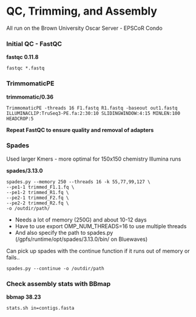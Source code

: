 # QC, Trimming, and Assembly

All run on the Brown University Oscar Server - EPSCoR Condo

### Initial QC - FastQC

**fastqc 0.11.8**
```
fastqc *.fastq
```

### TrimmomaticPE

**trimmomatic/0.36**
```
TrimmomaticPE -threads 16 F1.fastq R1.fastq -baseout out1.fastq ILLUMINACLIP:TruSeq3-PE.fa:2:30:10 SLIDINGWINDOW:4:15 MINLEN:100 HEADCROP:5 
```

**Repeat FastQC to ensure quality and removal of adapters**

### Spades

Used larger Kmers - more optimal for 150x150 chemistry Illumina runs

**spades/3.13.0**
```
spades.py --memory 250 --threads 16 -k 55,77,99,127 \
--pe1-1 trimmed_F1.1.fq \
--pe1-2 trimmed_R1.fq \
--pe2-1 trimmed_F2.fq \
--pe2-2 trimmed_R2.fq \
-o /outdir/path/
```
- Needs a lot of memory (250G) and about 10-12 days 
- Have to use export OMP_NUM_THREADS=16 to use multiple threads 
- And also specify the path to spades.py (/gpfs/runtime/opt/spades/3.13.0/bin/ on Bluewaves)

Can pick up spades with the continue function if it runs out of memory or fails..
```
spades.py --continue -o /outdir/path
```

### Check assembly stats with BBmap

**bbmap 38.23**
```
stats.sh in=contigs.fasta
```
